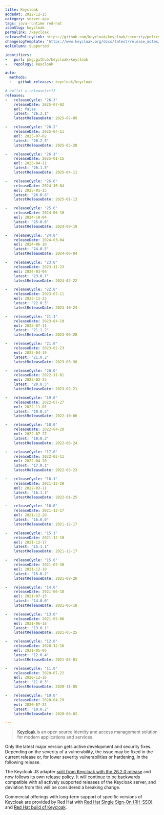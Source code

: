 ```yaml
---
title: Keycloak
addedAt: 2022-12-15
category: server-app
tags: java-runtime red-hat
iconSlug: keycloak
permalink: /keycloak
releasePolicyLink: https://github.com/keycloak/keycloak/security/policy#supported-versions
changelogTemplate: "https://www.keycloak.org/docs/latest/release_notes/index.html#keycloak-{{'__LATEST__'|replace:'.','-'}}"
eolColumn: Supported

identifiers:
-   purl: pkg:github/keycloak/keycloak
-   repology: keycloak

auto:
  methods:
  -   github_releases: keycloak/keycloak

# eol(x) = release(x+1)
releases:
-   releaseCycle: "26.3"
    releaseDate: 2025-07-02
    eol: false
    latest: "26.3.1"
    latestReleaseDate: 2025-07-09

-   releaseCycle: "26.2"
    releaseDate: 2025-04-11
    eol: 2025-07-02
    latest: "26.2.5"
    latestReleaseDate: 2025-05-28

-   releaseCycle: "26.1"
    releaseDate: 2025-01-15
    eol: 2025-04-11
    latest: "26.1.5"
    latestReleaseDate: 2025-04-11

-   releaseCycle: "26.0"
    releaseDate: 2024-10-04
    eol: 2025-01-15
    latest: "26.0.8"
    latestReleaseDate: 2025-01-13

-   releaseCycle: "25.0"
    releaseDate: 2024-06-10
    eol: 2024-10-04
    latest: "25.0.6"
    latestReleaseDate: 2024-09-19

-   releaseCycle: "24.0"
    releaseDate: 2024-03-04
    eol: 2024-06-10
    latest: "24.0.5"
    latestReleaseDate: 2024-06-04

-   releaseCycle: "23.0"
    releaseDate: 2023-11-23
    eol: 2024-03-04
    latest: "23.0.7"
    latestReleaseDate: 2024-02-22

-   releaseCycle: "22.0"
    releaseDate: 2023-07-11
    eol: 2023-11-23
    latest: "22.0.5"
    latestReleaseDate: 2023-10-24

-   releaseCycle: "21.1"
    releaseDate: 2023-04-19
    eol: 2023-07-11
    latest: "21.1.2"
    latestReleaseDate: 2023-06-28

-   releaseCycle: "21.0"
    releaseDate: 2023-02-23
    eol: 2023-04-19
    latest: "21.0.2"
    latestReleaseDate: 2023-03-30

-   releaseCycle: "20.0"
    releaseDate: 2022-11-01
    eol: 2023-02-23
    latest: "20.0.5"
    latestReleaseDate: 2023-02-21

-   releaseCycle: "19.0"
    releaseDate: 2022-07-27
    eol: 2022-11-01
    latest: "19.0.3"
    latestReleaseDate: 2022-10-06

-   releaseCycle: "18.0"
    releaseDate: 2022-04-20
    eol: 2022-07-27
    latest: "18.0.2"
    latestReleaseDate: 2022-06-24

-   releaseCycle: "17.0"
    releaseDate: 2022-02-11
    eol: 2022-04-20
    latest: "17.0.1"
    latestReleaseDate: 2022-03-23

-   releaseCycle: "16.1"
    releaseDate: 2021-12-20
    eol: 2022-03-11
    latest: "16.1.1"
    latestReleaseDate: 2022-01-25

-   releaseCycle: "16.0"
    releaseDate: 2021-12-17
    eol: 2021-12-20
    latest: "16.0.0"
    latestReleaseDate: 2021-12-17

-   releaseCycle: "15.1"
    releaseDate: 2021-12-10
    eol: 2021-12-17
    latest: "15.1.1"
    latestReleaseDate: 2021-12-17

-   releaseCycle: "15.0"
    releaseDate: 2021-07-30
    eol: 2021-12-10
    latest: "15.0.2"
    latestReleaseDate: 2021-08-20

-   releaseCycle: "14.0"
    releaseDate: 2021-06-18
    eol: 2021-07-15
    latest: "14.0.0"
    latestReleaseDate: 2021-06-18

-   releaseCycle: "13.0"
    releaseDate: 2021-05-06
    eol: 2021-06-18
    latest: "13.0.1"
    latestReleaseDate: 2021-05-25

-   releaseCycle: "12.0"
    releaseDate: 2020-12-16
    eol: 2021-05-06
    latest: "12.0.4"
    latestReleaseDate: 2021-03-01

-   releaseCycle: "11.0"
    releaseDate: 2020-07-22
    eol: 2020-12-16
    latest: "11.0.3"
    latestReleaseDate: 2020-11-05

-   releaseCycle: "10.0"
    releaseDate: 2020-04-29
    eol: 2020-07-22
    latest: "10.0.2"
    latestReleaseDate: 2020-06-02

---
```


> [Keycloak](https://www.keycloak.org/) is an open source identity and access management solution
> for modern applications and services.

Only the latest major version gets active development and security fixes.
Depending on the severity of a vulnerability, the issue may be fixed in the current release or, for
lower severity vulnerabilities or hardening, in the following release.

The Keycloak JS adapter
[split from Keycloak with the 26.2.0 release](https://www.keycloak.org/2025/02/keycloak-js-2620-released.html)
and now follows its own release policy. It will continue to be backwards compatible with all actively
supported releases of the Keycloak server, and deviation from this will be considered a breaking change.

Commercial offerings with long-term support of specific versions of Keycloak are provided by Red Hat
with [Red Hat Single Sign-On (RH-SSO)](https://access.redhat.com/products/red-hat-single-sign-on/)
and [Red Hat build of Keycloak](https://access.redhat.com/products/red-hat-build-of-keycloak).
